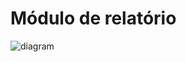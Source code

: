 # Módulo de relatório

![diagram](https://www.plantuml.com/plantuml/svg/0/XLVBSjis5DthAr1j8iqurgBjfglu5SSUFrHB7azNcYiIKj2000E0ifMEFwRJXQUPwIhJJRVwiPvBKXGfKV760W5SuE3SSnz-vmEva2LQtCdKkY2kRPnfsUdye4oairYAZo6a_fV1mD7ZuLo5Zzaqyz95rWHfmc5aam75Jf5Pw2pD1YS_lHrgCk7--cgWAKWVC3KviKbg3UzFSLMdStNqs-tzUF9mCVumkJexFxivxVKxdT7I1vdqI1s8xWMErsg--ceYHUB81JLJ6EakrW1HQYkyIfGc9m11M74-7B_zyV1daP8Z8JLDhSEQzSBX8wo-EOKndgFC0g1K0Z3MT_lbfPEpfz1BI6aSFr8yGxnPlkMvxjQaMIYxMVKYysHYAqRNuw70xpdF5ZZ0qaovX5OlgxzoamXCRJx08R02OIndogXgmKlpaGu1hdF2MvIHhkTbb3aLbfCaTn3JiFg6KMampnoPrGinrajQa1Y8KUgKcOjHQTYjcUJWd2Ijle0a4fInCrMqmPRvRFLdpfdaLUkmirY4IaGY2mOk7yQCyjXc9YQtxBbSGwqGDsxezl_e2559Ocr4AVlzQ7YHqrrWVv1J_ZfxIgrCjftfv1nESHHZRAoOaedoc-9yXj-Gu6-GBb46KzMJWBZbUcXweI86FUBHwYK_YrAzPgK6wxsZH3vQzudds4MhhucW794ZlsLt8EGJN01F0rL4liJcBPYTqHT8Dw5KKYv8O0VXy0JU87qxKEnEfMDosIoshbkCHy5bKU2FkyAnpPFnnqbHFpxdoYQhVunYB4tKedTAWOx9It46Wx34ZjFnRRyTqnoH_aXBzj-5E2y-Mjo8m87MXBUuHeKzKL5pCMjBY6rr8VrCmAFqJ7wDpq9NjVqAESGPqcKwSORvRRYqj6Y-w7E6134fBuiG9K5PKztAhohnuobxaE_JoitsuwEDU6OPKfq5tCexVgejm12B8kMCjrPm4R-DsstjTX6hZT2RhpCMYNGvYP6XbkKJ6PRDqok3cq8ahMVjUz7Qj8PkVOgn2zk8-nquSmbt6csZJpAUpC1qvgIlKtqxpUdvBZVxe9MsBTJsiXI1Yb5VKFmvKqunnOQ4jhzJa-eIz7DJMTQ0FegHM2P5FR4Sa4UfD3ZdegWmY4p9sVE8jvM9od5GxsfEgqfmZTTVOPxco7nnC_NjU_6-_UiAbT8SgR1G3ClLfn9Av1NicIaT77wB-E0JzX7nt6dB0VpZ5PXOvYae_oWbj2SqECE8o-5HFMVbDTDdEY-CoY0hjoM6HeNQIadSdNmVJFMaLw0KxcmWWaBpnHBKgs5RApkxDGh0dsib_dJQYwUu_xYvAMzupDoU7dTt5eLX64nCWU60g_FgxmHr9gPrWRG2dGiNGmfEJL7BnPk5T1u6RyfkQG4LEB0TWIOVofwBh2YtvIq25-P-0snET0jY7jnNpi7oqFemTtBqwrNB2nhW6OqdlU0RFG3DRD4y_IkRLABbOpuJ14dHX1qKFTC1dghb348u00LkpZ9V_QVHxbd4DiI_tVbuOL5CgolaTYUqrVnmGRgJUhSPQ_Gmxr7LkOmehwhEWRPp0uxYa-g6Evt8lQVcjcgffHIU5Lt6zmqQpGESNEyrZbLX-5hzswdvEp2h9LhJqQXwUOywkhqPV1YFXwFIb5JBoNSoajDcGSe5fQ51CPPFGVIkoNsAxQFfDo7K4q2kqJh8rrxuQbdQ7FRQrjriTBBE9cMmD58i7xbZiWcqpRsjXRpy1wReiuh0O4sRiaQl9SpsUqfEMowl06zrPk-aYV7VtFy0)